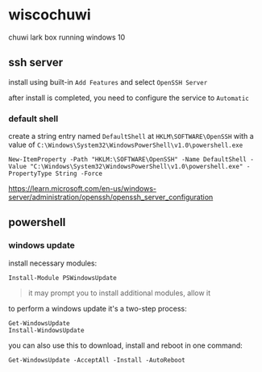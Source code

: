 # wiscochuwi
chuwi lark box running windows 10

## ssh server

install using built-in `Add Features` and select `OpenSSH Server`

after install is completed, you need to configure the service to `Automatic`

### default shell

create a string entry named `DefaultShell` at `HKLM\SOFTWARE\OpenSSH` with a value of `C:\Windows\System32\WindowsPowerShell\v1.0\powershell.exe`

```pwsh
New-ItemProperty -Path "HKLM:\SOFTWARE\OpenSSH" -Name DefaultShell -Value "C:\Windows\System32\WindowsPowerShell\v1.0\powershell.exe" -PropertyType String -Force
```

<https://learn.microsoft.com/en-us/windows-server/administration/openssh/openssh_server_configuration>

## powershell

### windows update

install necessary modules:

```pwsh
Install-Module PSWindowsUpdate
```

>it may prompt you to install additional modules, allow it

to perform a windows update it's a two-step process:

```pwsh
Get-WindowsUpdate
Install-WindowsUpdate
```

you can also use this to download, install and reboot in one command:

```pwsh
Get-WindowsUpdate -AcceptAll -Install -AutoReboot
```
